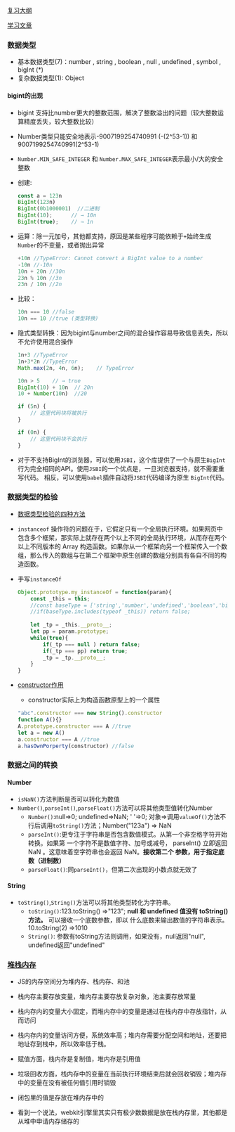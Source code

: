 [复习大纲](https://juejin.cn/post/6844904115428917255#heading-2)

[学习文章](https://github.com/mqyqingfeng/Blog/issues)

### 数据类型

+ 基本数据类型(7)：number , string , boolean , null , undefined , symbol , bigInt (*)
+ 复杂数据类型(1): Object 

#### bigint的出现

+ bigint 支持比number更大的整数范围，解决了整数溢出的问题（较大整数运算精度丢失，较大整数比较）

+ Number类型只能安全地表示-9007199254740991 (-(2^53-1)) 和9007199254740991(2^53-1)

+ `Number.MIN_SAFE_INTEGER` 和 `Number.MAX_SAFE_INTEGER`表示最小/大的安全整数

+ 创建:

  ```js
  const a = 123n
  BigInt(123n)
  BigInt(0b1000001)  //二进制
  BigInt(10);      // → 10n
  BigInt(true);    // → 1n
  ```

+ 运算：除一元加号，其他都支持，原因是某些程序可能依赖于`+`始终生成`Number`的不变量，或者抛出异常

  ```js
  +10n //TypeError: Cannot convert a BigInt value to a number
  -10n //-10n
  10n + 20n //30n
  23n % 10n //3n
  23n / 10n //2n
  ```

+ 比较：

  ```js
  10n === 10 //false
  10n == 10 //true (类型转换)
  ```

+ 隐式类型转换：因为bigint与number之间的混合操作容易导致信息丢失，所以不允许使用混合操作

  ```js
  1n+3 //TypeError
  1n+3*2n //TypeError
  Math.max(2n, 4n, 6n);    // TypeError
  
  10n > 5    // → true
  BigInt(10) + 10n  // 20n
  10 + Number(10n)  //20
  
  if (5n) {
      // 这里代码块将被执行
  }
  
  if (0n) {
      // 这里代码块不会执行
  }
  ```

+ 对于不支持BigInt的浏览器，可以使用`JSBI`，这个库提供了一个与原生`BigInt`行为完全相同的API。使用`JSBI`的一个优点是，一旦浏览器支持，就不需要重写代码。 相反，可以使用`babel`插件自动将`JSBI`代码编译为原生 `BigInt`代码。



### 数据类型的检验

+ [数据类型检验的四种方法](https://blog.csdn.net/Y_H_Tang/article/details/105621195?spm=1001.2014.3001.5502)

+ `instanceof` 操作符的问题在于，它假定只有一个全局执行环境。如果网页中包含多个框架，那实际上就存在两个以上不同的全局执行环境，从而存在两个以上不同版本的 Array 构造函数。如果你从一个框架向另一个框架传入一个数组，那么传入的数组与在第二个框架中原生创建的数组分别具有各自不同的构造函数。

+ 手写`instanceOf`

  ```js
  Object.prototype.my_instanceOf = function(param){
      const _this = this;
      //const baseType = ['string','number','undefined','boolean','bigInt','symbol'];
      //if(baseType.includes(typeof _this)) return false;
      
      let _tp = _this.__proto__;
      let pp = param.prototype;
      while(true){
          if(_tp === null ) return false;
          if(_tp === pp) return true;
          _tp = _tp.__proto__;
      }
  }
  ```

+ [constructor作用](https://segmentfault.com/q/1010000000347868)

  + constructor实际上为构造函数原型上的一个属性

  ```js
  "abc".constructor === new String().constructor
  function A(){}
  A.prototype.constructor === A //true
  let a = new A()
  a.constructor === A //true
  a.hasOwnPorperty(constructor) //false
  ```

  

### 数据之间的转换

#### Number

+ `isNaN()`方法判断是否可以转化为数值
+ `Number()`,`parseInt()`,`parseFloat()`方法可以将其他类型值转化Number
  + `Number()`:null=>0;  undefined=>NaN;  ' '=>0;  对象=>调用`valueOf()`方法不行后调用`toString()`方法；Number("123a") => NaN
  + `parseInt()`:更专注于字符串是否包含数值模式。从第一个非空格字符开始转换。如果第 一个字符不是数值字符、加号或减号， parseInt() 立即返回 NaN 。这意味着空字符串也会返回 NaN。**接收第二个 参数，用于指定底数（进制数）**
  + `parseFloat()`:同`parseInt()`，但第二次出现的小数点就无效了



#### String

+ `toString()`,`String()`方法可以将其他类型转化为字符串。
  + `toString()`:123.toString() =>"123"; **null 和 undefined 值没有 toString() 方法。** 可以接收一个底数参数，即以 什么底数来输出数值的字符串表示。10.toString(2) =>1010
  + `String()`: 参数有toString方法则调用，如果没有，null返回"null", undefined返回"undefined"

### [堆栈内存](https://juejin.cn/post/6844903873992196110)

+ JS的内存空间分为堆内存、栈内存、和池
+ 栈内存主要存放变量，堆内存主要存放复杂对象，池主要存放常量
+ 栈内存内的变量大小固定，而堆内存中的变量是通过在栈内存中存放指针，从而访问

+ 栈内存内的变量访问方便，系统效率高；堆内存需要分配空间和地址，还要把地址存到栈中，所以效率低于栈。

+ 赋值方面，栈内存是复制值，堆内存是引用值
+ 垃圾回收方面，栈内存中的变量在当前执行环境结束后就会回收销毁；堆内存中的变量在没有被任何值引用时销毁
+ 闭包里的值是存放在堆内存中的

+ 看到一个说法，webkit引擎里其实只有极少数数据是放在栈内存里，其他都是从堆中申请内存储存的



